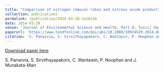 ```yaml
---
title: "Comparison of nitrogen removal rates and nitrous oxide production from enriched anaerobic ammonium oxidizing bacteria in suspended and attached growth reactors"
collection: publications
permalink: /publication/2014-03-28-Junko18
date: 2014-03-28
venue: 'Journal of Environmental Science and Health, Part A: Toxic/ Hazardous Substances and Environmental Engineering'
paperurl: 'https://www.tandfonline.com/doi/abs/10.1080/10934529.2014.882674'
citation: 'S. Panwivia, S. Sirvithayapakorn, C. Wantawin, P. Noophan and J. Munakata-Marr'
---
```


<a href='https://www.tandfonline.com/doi/abs/10.1080/10934529.2014.882674'>Download paper here</a>

 S. Panwivia, S. Sirvithayapakorn, C. Wantawin, P. Noophan and J. Munakata-Marr
